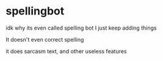 # spellingbot

idk why its even called spelling bot I just keep adding things

It doesn't even correct spelling

it does sarcasm text, and other useless features
